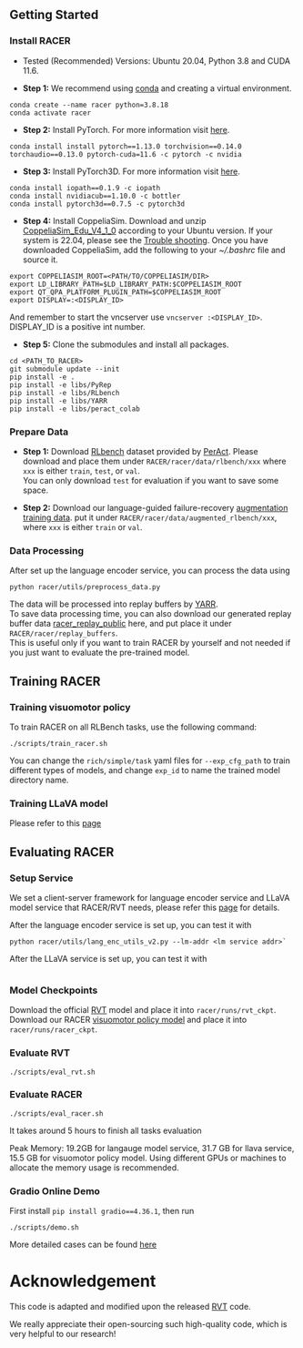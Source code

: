 ## Getting Started

### Install RACER
- Tested (Recommended) Versions: Ubuntu 20.04, Python 3.8 and CUDA 11.6. 

- **Step 1:**
We recommend using [conda](https://docs.conda.io/en/latest/miniconda.html) and creating a virtual environment.
```
conda create --name racer python=3.8.18
conda activate racer
```

- **Step 2:** Install PyTorch. For more information visit [here](https://pytorch.org/).
```
conda install install pytorch==1.13.0 torchvision==0.14.0 torchaudio==0.13.0 pytorch-cuda=11.6 -c pytorch -c nvidia
```

- **Step 3:** Install PyTorch3D. For more information visit [here](https://github.com/facebookresearch/pytorch3d/blob/main/INSTALL.md).
```
conda install iopath==0.1.9 -c iopath
conda install nvidiacub==1.10.0 -c bottler 
conda install pytorch3d==0.7.5 -c pytorch3d
```

- **Step 4:** Install CoppeliaSim. Download and unzip [CoppeliaSim_Edu_V4_1_0](https://coppeliarobotics.com/previousVersions) according to your Ubuntu version. If your system is 22.04, please see the [Trouble shooting](#trouble-shooting).
Once you have downloaded CoppeliaSim, add the following to your *~/.bashrc* file and source it.

```
export COPPELIASIM_ROOT=<PATH/TO/COPPELIASIM/DIR>
export LD_LIBRARY_PATH=$LD_LIBRARY_PATH:$COPPELIASIM_ROOT
export QT_QPA_PLATFORM_PLUGIN_PATH=$COPPELIASIM_ROOT
export DISPLAY=:<DISPLAY_ID>
```
And remember to start the vncserver use `vncserver :<DISPLAY_ID>`. DISPLAY_ID is a positive int number.

- **Step 5:** Clone the submodules and install all packages.

```
cd <PATH_TO_RACER>
git submodule update --init
pip install -e . 
pip install -e libs/PyRep 
pip install -e libs/RLbench 
pip install -e libs/YARR 
pip install -e libs/peract_colab
``` 



### Prepare Data 
- **Step 1:**
Download [RLbench](https://drive.google.com/drive/folders/0B2LlLwoO3nfZfkFqMEhXWkxBdjJNNndGYl9uUDQwS1pfNkNHSzFDNGwzd1NnTmlpZXR1bVE?resourcekey=0-jRw5RaXEYRLe2W6aNrNFEQ) dataset provided by [PerAct](https://github.com/peract/peract#download). Please download and place them under `RACER/racer/data/rlbench/xxx` where `xxx` is either `train`, `test`, or `val`.   
You can only download `test` for evaluation if you want to save some space.

- **Step 2:**
Download our language-guided failure-recovery [augmentation training data](). put it under `RACER/racer/data/augmented_rlbench/xxx`, where `xxx` is either `train` or `val`.


### Data Processing
After set up the language encoder service,  you can process the data using 
```
python racer/utils/preprocess_data.py
```
The data will be processed into replay buffers by [YARR](https://github.com/stepjam/YARR).  
To save data processing time, you can also download our generated replay buffer data [racer_replay_public]() here, and put place it under  `RACER/racer/replay_buffers`.   
This is useful only if you want to train RACER by yourself and not needed if you just want to evaluate the pre-trained model.




## Training RACER
### Training visuomotor policy
To train RACER on all RLBench tasks, use the following command:
```
./scripts/train_racer.sh
```
You can change the `rich/simple/task` yaml files for `--exp_cfg_path` to train different types of models, and change `exp_id` to name the trained model directory name.

### Training LLaVA model
Please refer to this [page](https://github.com/rich-language-failure-recovery/Open-LLaVA-NeXT/tree/racer_llava)



## Evaluating RACER
### Setup Service
We set a client-server framework for language encoder service and LLaVA model service that RACER/RVT needs, please refer this [page](https://github.com/rich-language-failure-recovery/Open-LLaVA-NeXT/tree/racer_llava?tab=readme-ov-file#5-set-up-online-service) for details.  

After the language encoder service is set up, you can test it with 
```
python racer/utils/lang_enc_utils_v2.py --lm-addr <lm service addr>`
```

After the LLaVA service is set up, you can test it with 
```

```

### Model Checkpoints
Download the official [RVT](https://drive.google.com/drive/folders/1lf1znYM5I-_WSooR4VeJjzvydINWPj6B) model and place it into `racer/runs/rvt_ckpt`.   
Download our RACER [visuomotor policy model]() and place it into `racer/runs/racer_ckpt`.

### Evaluate RVT
```
./scripts/eval_rvt.sh 
```

### Evaluate RACER
```
./scripts/eval_racer.sh 
```
It takes around 5 hours to finish all tasks evaluation

Peak Memory: 19.2GB for langauge model service, 31.7 GB for llava service, 15.5 GB for visuomotor policy model. Using different GPUs or machines to allocate the memory usage is recommended. 

### Gradio Online Demo
First install `pip install gradio==4.36.1`, then run 
```
./scripts/demo.sh 
```
More detailed cases can be found [here](docs/gradio_interface_usage.md)

# Acknowledgement

This code is adapted and modified upon the released  [RVT](https://github.com/NVlabs/RVT/tree/0b170d7f1e27a13299a5a06134eeb9f53d494e54) code.

We really appreciate their open-sourcing such high-quality code, which is very helpful to our research!
